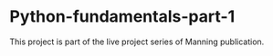 # Python-fundamentals-part-1
This project is part of the live project series of Manning publication.
